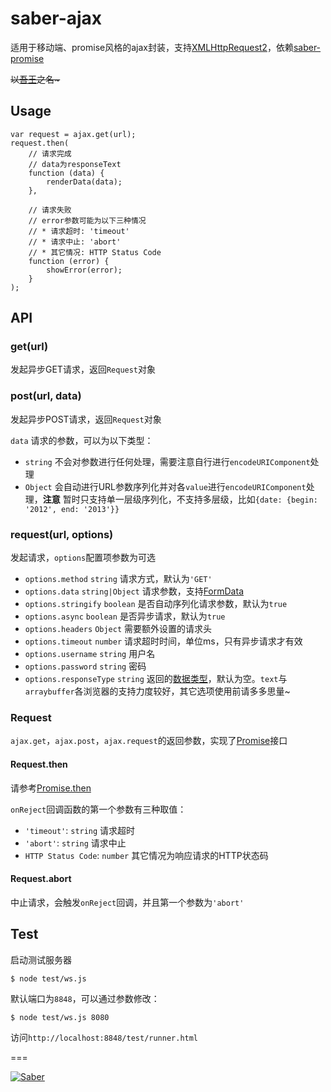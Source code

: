 # saber-ajax

适用于移动端、promise风格的ajax封装，支持[XMLHttpRequest2](http://www.w3.org/TR/XMLHttpRequest2/)，依赖[saber-promise](https://github.com/ecomfe/saber-promise)

<del>以<a href="http://baike.baidu.com/view/8420590.htm" target="_blank">吾王</a>之名~</del>

## Usage

    var request = ajax.get(url);
    request.then(
        // 请求完成
        // data为responseText
        function (data) {
            renderData(data);
        },

        // 请求失败
        // error参数可能为以下三种情况
        // * 请求超时: 'timeout'
        // * 请求中止: 'abort'
        // * 其它情况: HTTP Status Code
        function (error) {
            showError(error);
        }
    );

## API

### get(url)

发起异步GET请求，返回`Request`对象

### post(url, data)

发起异步POST请求，返回`Request`对象

`data` 请求的参数，可以为以下类型：

* `string` 不会对参数进行任何处理，需要注意自行进行`encodeURIComponent`处理
* `Object` 会自动进行URL参数序列化并对各`value`进行`encodeURIComponent`处理，**注意** 暂时只支持单一层级序列化，不支持多层级，比如`{date: {begin: '2012', end: '2013'}}`


### request(url, options)

发起请求，`options`配置项参数为可选

* `options.method` `string` 请求方式，默认为`'GET'`
* `options.data` `string|Object` 请求参数，支持[FormData](http://www.w3.org/TR/XMLHttpRequest2/#interface-formdata)
* `options.stringify` `boolean` 是否自动序列化请求参数，默认为`true`
* `options.async` `boolean` 是否异步请求，默认为`true`
* `options.headers` `Object` 需要额外设置的请求头
* `options.timeout` `number` 请求超时时间，单位ms，只有异步请求才有效
* `options.username` `string` 用户名
* `options.password` `string` 密码
* `options.responseType` `string` 返回的[数据类型](http://www.w3.org/TR/XMLHttpRequest2/#xmlhttprequestresponsetype)，默认为空。`text`与`arraybuffer`各浏览器的支持力度较好，其它选项使用前请多多思量~

### Request

`ajax.get`，`ajax.post`，`ajax.request`的返回参数，实现了[Promise](https://github.com/ecomfe/saber-promise)接口

#### Request.then

请参考[Promise.then](https://github.com/ecomfe/saber-promise)

`onReject`回调函数的第一个参数有三种取值：

* `'timeout'`: `string` 请求超时
* `'abort'`: `string` 请求中止
* `HTTP Status Code`: `number` 其它情况为响应请求的HTTP状态码

#### Request.abort

中止请求，会触发`onReject`回调，并且第一个参数为`'abort'`


## Test

启动测试服务器

    $ node test/ws.js

默认端口为`8848`，可以通过参数修改：

    $ node test/ws.js 8080

访问`http://localhost:8848/test/runner.html`

===

[![Saber](https://f.cloud.github.com/assets/157338/1485433/aeb5c72a-4714-11e3-87ae-7ef8ae66e605.png)](http://ecomfe.github.io/saber/)
